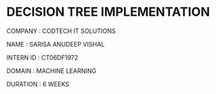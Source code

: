 # DECISION TREE IMPLEMENTATION
COMPANY : CODTECH IT SOLUTIONS

NAME : SARISA ANUDEEP VISHAL 

INTERN ID : CT06DF1972

DOMAIN : MACHINE LEARNING

DURATION : 6 WEEKS
